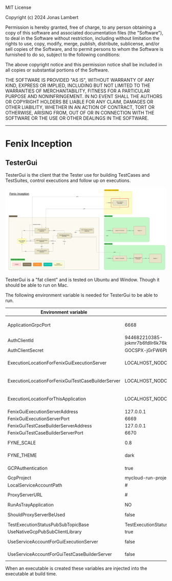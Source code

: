 MIT License

Copyright (c) 2024 Jonas Lambert

Permission is hereby granted, free of charge, to any person obtaining a copy of this software and associated documentation files (the "Software"), to deal in the Software without restriction, including without limitation the rights to use, copy, modify, merge, publish, distribute, sublicense, and/or sell copies of the Software, and to permit persons to whom the Software is furnished to do so, subject to the following conditions:

The above copyright notice and this permission notice shall be included in all copies or substantial portions of the Software.

THE SOFTWARE IS PROVIDED "AS IS", WITHOUT WARRANTY OF ANY KIND, EXPRESS OR IMPLIED, INCLUDING BUT NOT LIMITED TO THE WARRANTIES OF MERCHANTABILITY, FITNESS FOR A PARTICULAR PURPOSE AND NONINFRINGEMENT. IN NO EVENT SHALL THE AUTHORS OR COPYRIGHT HOLDERS BE LIABLE FOR ANY CLAIM, DAMAGES OR OTHER LIABILITY, WHETHER IN AN ACTION OF CONTRACT, TORT OR OTHERWISE, ARISING FROM, OUT OF OR IN CONNECTION WITH THE SOFTWARE OR THE USE OR OTHER DEALINGS IN THE SOFTWARE.

***

# Fenix Inception

## TesterGui
TesterGui is the client that the Tester use for building TestCases and TestSuites, control executions and follow up on executions.

![Fenix Inception - TesterGui](./Documentation/FenixInception-Overview-NonDetailed-TesterGui.png "Fenix Inception - TesterGui")

TesterGui is a "fat client" and is tested on Ubuntu and Window. Though it should be able to run on Mac.

The following environment variable is needed for TesterGui to be able to run.

| Environment variable                              | Example value                                                            | comment                                                         |
|---------------------------------------------------|--------------------------------------------------------------------------|-----------------------------------------------------------------|
| ApplicationGrpcPort                               | 6668                                                                     | Local gRPC port to trigger some functionality, used for testing |
| AuthClientId                                      | 944682210385-jokmr7b6fdllr6k76kfo2hagic7kfvnt.apps.googleusercontent.com |                                                                 |
| AuthClientSecret                                  | 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                                      |                                                                 |
| ExecutionLocationForFenixGuiExecutionServer       | LOCALHOST_NODOCKER                                                       | LOCALHOST_NODOCKER, LOCALHOST_DOCKER or GCP                     |
| ExecutionLocationForFenixGuiTestCaseBuilderServer | LOCALHOST_NODOCKER                                                       | LOCALHOST_NODOCKER, LOCALHOST_DOCKER or GCP                     |
| ExecutionLocationForThisApplication               | LOCALHOST_NODOCKER                                                       | LOCALHOST_NODOCKER, LOCALHOST_DOCKER or GCP                     |
| FenixGuiExecutionServerAddress                    | 127.0.0.1                                                                |                                                                 |
| FenixGuiExecutionServerPort                       | 6669                                                                     |                                                                 |
| FenixGuiTestCaseBuilderServerAddress              | 127.0.0.1                                                                |                                                                 |
| FenixGuiTestCaseBuilderServerPort                 | 6670                                                                     |                                                                 |
| FYNE_SCALE                                        | 0.8                                                                      | Scale on the screen. Less the 0.8 gives a bad look              |
| FYNE_THEME                                        | dark                                                                     | Dark is the only one that look good                             |
| GCPAuthentication                                 | true                                                                     | Should authentication be used towards GCP                       |
| GcpProject                                        | mycloud-run-project                                                      | GCP project name                                                |
| LocalServiceAccountPath                           | #                                                                        | '#' = not used                                                  |
| ProxyServerURL                                    | #                                                                        | Address tp proxy server, if used                                |
| RunAsTrayApplication                              | NO                                                                       | Not used at all                                                 |
| ShouldProxyServerBeUsed                           | false                                                                    | must a proxy server be used                                     |
| TestExecutionStatusPubSubTopicBase                | TestExecutionStatusTopic                                                 |                                                                 |
| UseNativeGcpPubSubClientLibrary                   | true                                                                     |                                                                 |
| UseServiceAccountForGuiExecutionServer            | false                                                                    | When local service account file is used                         |
| UseServiceAccountForGuiTestCaseBuilderServer      | false                                                                    | When local service account file is used                         |


When an executable is created these variables are injected into the executable at build time.